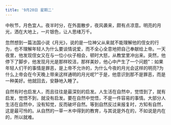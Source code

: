 ```yaml
---
title: '9月20日 星期二'
---
```


中秋节，月色宜人。夜半时分，在外面散步，夜风袭来，颇有点凉意。明亮的月光，洒在大地上，一片银色，让人思绪万千。

忽然想到一篇法国小说《月光》，说的是一位神父从来就不能理解他的侄女的行为，也不理解年轻人为什么要谈情说爱，而不全心全意地把自己奉献给上帝。一天夜里，他发现侄女又在与一位小伙子相会，顿时大怒，从教堂里冲出来。突然，他停下了脚步，他发现月光是那样皎洁，那样美妙，他心中产生了一个问题"：如果年轻人们干的事情是罪恶，是上帝不允许的，为什么今夜的月光会这样的明亮?为什么上帝会在今天晚上带来这样通明的月光呢?"于是，他意识到那不是罪恶，而是一种美好。他就回去，安静地入睡了。

自然有时也启发人，而且往往是最深刻的启发。人生活在自然中，觉悟到了，就有启发，觉悟不到，就没有启发。要在自然中觉悟，不是一件容易的事情。大部分人生活在自然中，没有知觉，反而破坏自然。等到自然反过来报复时，方知有自然，这是最可怜的。从自然的一草一木中得到的教育，与其说是外在的，不如说是内在的，所以就难。


